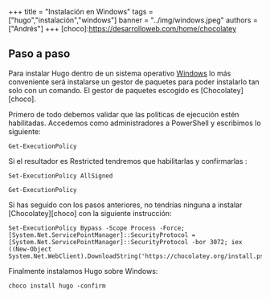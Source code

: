 +++
title = "Instalación en Windows"
tags = ["hugo","instalación","windows"]
banner = "../img/windows.jpeg"
authors = ["Andrés"]
+++
[choco]:https://desarrolloweb.com/home/chocolatey
## Paso a paso

Para instalar Hugo dentro de un sistema operativo [Windows](https://es.wikipedia.org/wiki/Microsoft_Windows) lo más conveniente será instalarse un gestor de paquetes para poder instalarlo tan solo con un comando. El gestor de paquetes escogido es [Chocolatey][choco].


Primero de todo debemos validar que las políticas de ejecución estén habilitadas. Accedemos como administradores a PowerShell y escribimos lo 
siguiente:
~~~
Get-ExecutionPolicy
~~~
Si el resultador es Restricted tendremos que habilitarlas y confirmarlas :
~~~
Set-ExecutionPolicy AllSigned
~~~
~~~
Get-ExecutionPolicy
~~~
Si has seguido con los pasos anteriores, no tendrías ninguna a instalar [Chocolatey][choco] con la siguiente instrucción:
~~~
Set-ExecutionPolicy Bypass -Scope Process -Force; [System.Net.ServicePointManager]::SecurityProtocol = [System.Net.ServicePointManager]::SecurityProtocol -bor 3072; iex ((New-Object System.Net.WebClient).DownloadString('https://chocolatey.org/install.ps1'))
~~~
Finalmente instalamos Hugo sobre Windows:
~~~
choco install hugo -confirm
~~~

